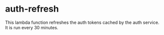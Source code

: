 # auth-refresh

This lambda function refreshes the auth tokens cached by the auth service. It is run every 30 minutes.
